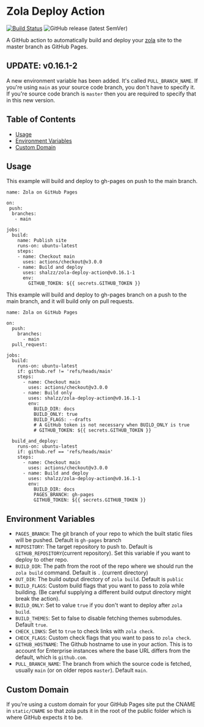 # Zola Deploy Action

[![Build Status](https://img.shields.io/endpoint.svg?url=https%3A%2F%2Factions-badge.atrox.dev%2Fshalzz%2Fzola-deploy-action%2Fbadge&style=flat)](https://actions-badge.atrox.dev/shalzz/zola-deploy-action/goto)
![GitHub release (latest SemVer)](https://img.shields.io/github/v/release/shalzz/zola-deploy-action?sort=semver)

A GitHub action to automatically build and deploy your [zola] site to the master
branch as GitHub Pages.

## UPDATE: v0.16.1-2

A new environment variable has been added. It's called `PULL_BRANCH_NAME`. If
you're using `main` as your source code branch, you don't have to specify it.
If you're source code branch is `master` then you are required to specify that
in this new version.

## Table of Contents

 - [Usage](#usage)
 - [Environment Variables](#environment-variables)
 - [Custom Domain](#custom-domain)

## Usage

This example will build and deploy to gh-pages on push to the main branch.

```
name: Zola on GitHub Pages

on: 
 push:
  branches:
   - main

jobs:
  build:
    name: Publish site
    runs-on: ubuntu-latest
    steps:
    - name: Checkout main
      uses: actions/checkout@v3.0.0
    - name: Build and deploy
      uses: shalzz/zola-deploy-action@v0.16.1-1
      env:
        GITHUB_TOKEN: ${{ secrets.GITHUB_TOKEN }}
```

This example will build and deploy to gh-pages branch on a push to the main branch, 
and it will build only on pull requests.
```
name: Zola on GitHub Pages

on:
  push:
    branches:
      - main 
  pull_request:
  
jobs:
  build:
    runs-on: ubuntu-latest
    if: github.ref != 'refs/heads/main'
    steps:
      - name: Checkout main
        uses: actions/checkout@v3.0.0
      - name: Build only 
        uses: shalzz/zola-deploy-action@v0.16.1-1
        env:
          BUILD_DIR: docs
          BUILD_ONLY: true
          BUILD_FLAGS: --drafts
          # A GitHub token is not necessary when BUILD_ONLY is true
          # GITHUB_TOKEN: ${{ secrets.GITHUB_TOKEN }}
          
  build_and_deploy:
    runs-on: ubuntu-latest
    if: github.ref == 'refs/heads/main'
    steps:
      - name: Checkout main
        uses: actions/checkout@v3.0.0
      - name: Build and deploy
        uses: shalzz/zola-deploy-action@v0.16.1-1
        env:
          BUILD_DIR: docs
          PAGES_BRANCH: gh-pages
          GITHUB_TOKEN: ${{ secrets.GITHUB_TOKEN }}
```

## Environment Variables
* `PAGES_BRANCH`: The git branch of your repo to which the built static files will be pushed. Default is `gh-pages` branch
* `REPOSITORY`: The target repository to push to. Default is `GITHUB_REPOSITORY`(current repository). Set this variable if you want to deploy to other repo.
* `BUILD_DIR`: The path from the root of the repo where we should run the `zola build` command. Default is `.` (current directory)
* `OUT_DIR`: The build output directory of `zola build`. Default is `public`
* `BUILD_FLAGS`: Custom build flags that you want to pass to zola while building. (Be careful supplying a different build output directory might break the action).
* `BUILD_ONLY`: Set to value `true` if you don't want to deploy after `zola build`.
* `BUILD_THEMES`: Set to false to disable fetching themes submodules. Default `true`.
* `CHECK_LINKS`: Set to `true` to check links with `zola check`.
* `CHECK_FLAGS`: Custom check flags that you want to pass to `zola check`.
* `GITHUB_HOSTNAME`: The Github hostname to use in your action. This is to account for Enterprise instances where the base URL differs from the default, which is `github.com`.
* `PULL_BRANCH_NAME`: The branch from which the source code is fetched, usually `main` (or on older repos `master`). Default `main`.


## Custom Domain

If you're using a custom domain for your GitHub Pages site put the CNAME 
in `static/CNAME` so that zola puts it in the root of the public folder
which is where GitHub expects it to be.

[zola]: https://github.com/getzola/zola

